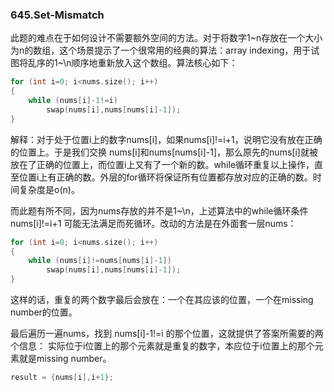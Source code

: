 ### 645.Set-Mismatch

此题的难点在于如何设计不需要额外空间的方法。对于将数字1\~n存放在一个大小为n的数组，这个场景提示了一个很常用的经典的算法：array indexing，用于试图将乱序的1~\n顺序地重新放入这个数组。算法核心如下：
```cpp
for (int i=0; i<nums.size(); i++)
{
    while (nums[i]-1!=i)
        swap(nums[i],nums[nums[i]-1]);
}
```
解释：对于处于位置i上的数字nums[i]，如果nums[i]!=i+1，说明它没有放在正确的位置上。于是我们交换 nums[i]和nums[nums[i]-1]，那么原先的nums[i]就被放在了正确的位置上，而位置i上又有了一个新的数。while循环重复以上操作，直至位置i上有正确的数。外层的for循环将保证所有位置都存放对应的正确的数。时间复杂度是o(n)。

而此题有所不同，因为nums存放的并不是1~\n，上述算法中的while循环条件 nums[i]!=i+1 可能无法满足而死循环。改动的方法是在外面套一层nums：
```cpp
for (int i=0; i<nums.size(); i++)
{
    while (nums[i]!=nums[nums[i]-1])
        swap(nums[i],nums[nums[i]-1]);
}
```
这样的话，重复的两个数字最后会放在：一个在其应该的位置，一个在missing number的位置。

最后遍历一遍nums，找到 nums[i]-1!=i 的那个位置，这就提供了答案所需要的两个信息： 实际位于i位置上的那个元素就是重复的数字，本应位于i位置上的那个元素就是missing number。
```cpp
result = {nums[i],i+1};
```
